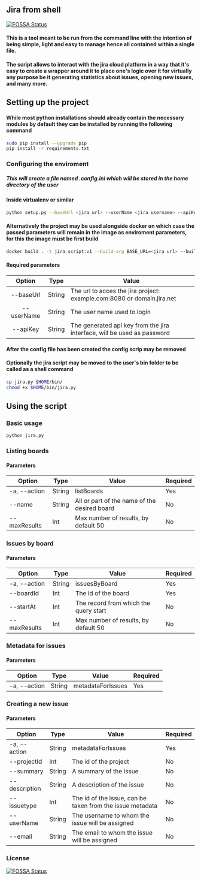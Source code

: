 ## Jira from shell 
[![FOSSA Status](https://app.fossa.io/api/projects/git%2Bgithub.com%2FPootisPenserHere%2Fjira_script.svg?type=shield)](https://app.fossa.io/projects/git%2Bgithub.com%2FPootisPenserHere%2Fjira_script?ref=badge_shield)

#### This is a tool meant to be run from the  command line with the intention of being simple, light and easy to manage hence all contained within a single file.

#### The script allows to interact with the jira cloud platform in a way that it's easy to create a wrapper around it to place one's logic over it for virtually any purpose be it generating statistics about issues, opening new issues, and many more.

## Setting up the project

#### While most python installations should already contain the necessary modules by default they can be installed by running the following command
```sh
sudo pip install --upgrade pip
pip install -r requirements.txt
```

### Configuring the enviroment
##### This will create a file named .config.ini which will be stored in the home directory of the user

#### Inside virtualenv or similar
```sh
python setup.py --baseUrl <jira url> --userName <jira username> --apiKey <jira api key>
```

#### Alternatively the project may be used alongside docker on which case the passed parameters will remain in the image as enviroment parameters, for this the image must be first build 
```sh
docker build . -t jira_script:v1 --build-arg BASE_URL=<jira url> --build-arg USER_NAME=<jira username> --build-arg API_KEY=<jira api key>
```

#### Required parameters
|   Option   | Type   | Value                                                                   |
|:----------:|--------|-------------------------------------------------------------------------|
| --baseUrl  | String | The url to acces the jira project: example.com:8080 or domain.jira.net  |              |
| --userName | String | The user name used to login                                             |
| --apiKey   | String | The generated api key from the jira interface, will be used as password |

#### After the config file has been created the config scrip may be removed

#### Optionally the jira script may be moved to the user's bin folder to be called as a shell command  
```sh
cp jira.py $HOME/bin/
chmod +x $HOME/bin/jira.py
```

## Using the script 

### Basic usage
```sh
python jira.py
```

### Listing boards 

#### Parameters
| Option       | Type   | Value                                        | Required |
|--------------|--------|----------------------------------------------|----------|
| -a, --action | String | listBoards                                   | Yes      |
| --name       | String | All or part of the name of the desired board | No       |
| --maxResults | Int    | Max number of results, by default 50         | No       |

### Issues by board

#### Parameters  
| Option       | Type   | Value                                 | Required |
|--------------|--------|---------------------------------------|----------|
| -a, --action | String | issuesByBoard                         | Yes      |
| --boardId    | Int    | The id of the board                   | Yes      |
| --startAt    | Int    | The record from which the query start | No       |
| --maxResults | Int    | Max number of results, by default 50  | No       |

### Metadata for issues 

#### Parameters
| Option       | Type   | Value             | Required |
|--------------|--------|-------------------|----------|
| -a, --action | String | metadataForIssues | Yes      |

### Creating a new issue 

#### Parameters
| Option        | Type   | Value                                                     | Required |
|---------------|--------|-----------------------------------------------------------|----------|
| -a, --action  | String | metadataForIssues                                         | Yes      |
| --projectId   | Int    | The id of the project                                     | No       |
| --summary     | String | A summary of the issue                                    | No       |
| --description | String | A description of the issue                                | No       |
| --issuetype   | Int    | The id of the issue, can be taken from the issue metadata | No       |
| --userName    | String | The username to whom the issue will be assigned           | No       |
| --email       | String | The email to whom the issue will be assigned              | No       |

### License
[![FOSSA Status](https://app.fossa.io/api/projects/git%2Bgithub.com%2FPootisPenserHere%2Fjira_script.svg?type=large)](https://app.fossa.io/projects/git%2Bgithub.com%2FPootisPenserHere%2Fjira_script?ref=badge_large)
